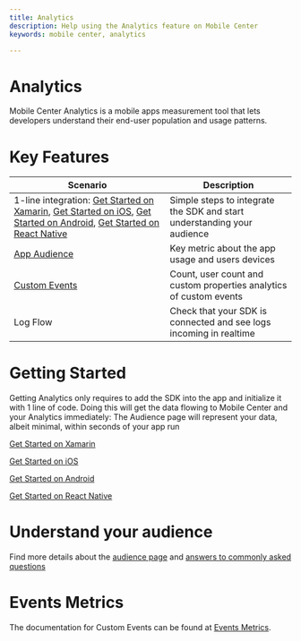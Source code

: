 ```yaml
---
title: Analytics
description: Help using the Analytics feature on Mobile Center
keywords: mobile center, analytics

---
```


# Analytics

Mobile Center Analytics is a mobile apps measurement tool that lets developers understand their end-user population and usage patterns.

# Key Features

| Scenario | Description |
|--|--|
| 1-line integration:  [Get Started on Xamarin](~/sdk/getting-started/xamarin.md), [Get Started on iOS](~/analytics/ios.md), [Get Started on Android](~/analytics/android.md), [Get Started on React Native](~/analytics/react-native.md) | Simple steps to integrate the SDK and start understanding your audience|
| [App Audience](~/analytics/understand-audience) | Key metric about the app usage and users devices|
| [Custom Events](~/analytics/understand-events)| Count, user count and custom properties analytics of custom events|
| Log Flow| Check that your SDK is connected and see logs incoming in realtime|

# Getting Started

Getting Analytics only requires to add the SDK into the app and initialize it with 1 line of code.
Doing this will get the data flowing to Mobile Center and your Analytics immediately: The Audience page will represent your data, albeit minimal, within seconds of your app run

[Get Started on Xamarin](~/sdk/getting-started/xamarin.md)

[Get Started on iOS](~/analytics/ios.md)

[Get Started on Android](~/analytics/android.md)

[Get Started on React Native](~/analytics/react-native.md)

# Understand your audience

Find more details about the [audience page](~/analytics/understand-audience.md) and [answers to commonly asked questions](~/analytics/faq.md)

# Events Metrics

The documentation for Custom Events can be found at [Events Metrics](~/analytics/understand-events.md).
